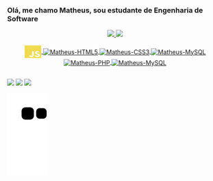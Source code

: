 ### Olá, me chamo Matheus, sou estudante de Engenharia de Software

<div align="center">
  <a href="https://github.com/matheusbruns">
  <img height="150px" src="https://github-readme-stats.vercel.app/api?username=matheusbruns&show_icons=true&theme=white&include_all_commits=true&count_private=true"/>
  <img height="150px" src="https://github-readme-stats.vercel.app/api/top-langs/?username=matheusbruns&layout=compact&langs_count=7&theme=white"/>
</div>
  
  <div style="display:  inline_block" align="center"><br>
  <img align="center"  alt="Matheus-Js" height="30" width="40" src="https://raw.githubusercontent.com/devicons/devicon/master/icons/javascript/javascript-plain.svg">
  <img align="center"  alt="Matheus-HTML5" height="30" width="40" src="https://cdn.jsdelivr.net/gh/devicons/devicon/icons/html5/html5-original.svg">
  <img align="center" alt="Matheus-CSS3" height="30" width="40" src="https://cdn.jsdelivr.net/gh/devicons/devicon/icons/css3/css3-original.svg">
  <img align="center" alt="Matheus-MySQL" height="50" width="40" src="https://cdn.jsdelivr.net/gh/devicons/devicon/icons/react/react-original.svg">
  <img align="center" alt="Matheus-PHP" height="50" width="40" src="https://cdn.jsdelivr.net/gh/devicons/devicon/icons/php/php-original.svg">
  <img align="center" alt="Matheus-MySQL" height="50" width="40" src="https://cdn.jsdelivr.net/gh/devicons/devicon/icons/mysql/mysql-original-wordmark.svg">
</div>
  
  ##
  
<div> 
  <a href="https://www.instagram.com/matheus_bruns/" target="_blank"><img src="https://img.shields.io/badge/-Instagram-%23E4405F?style=for-the-badge&logo=instagram&logoColor=white" target="_blank"></a>
  <a href = "mailto:matheus.rbruns@gmail.com"><img src="https://img.shields.io/badge/-Gmail-%23333?style=for-the-badge&logo=gmail&logoColor=white" target="_blank"></a>
  <a href="https://www.linkedin.com/in/matheus-rosa-bruns-111536208/" target="_blank"><img src="https://img.shields.io/badge/-LinkedIn-%230077B5?style=for-the-badge&logo=linkedin&logoColor=white" target="_blank"></a> 
 
  ![Snake animation](https://github.com/matheusbruns/matheusbruns/blob/output/github-contribution-grid-snake.svg)
 
</div>
  
